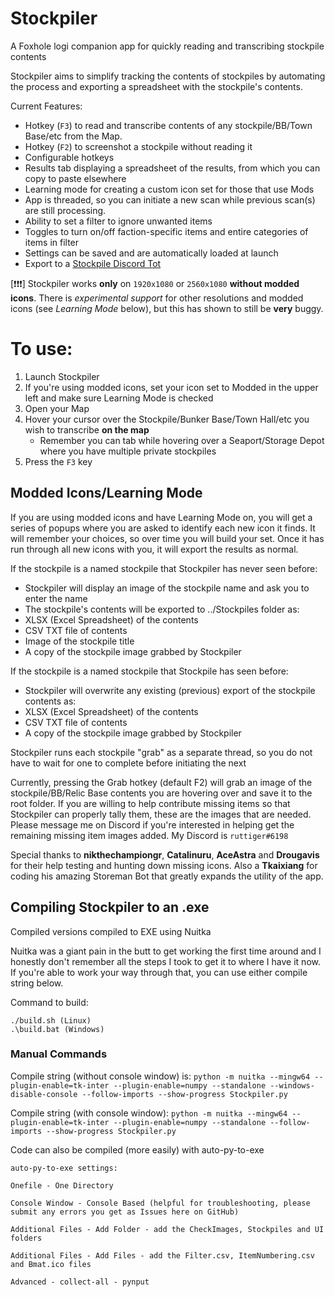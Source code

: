 # Stockpiler
A Foxhole logi companion app for quickly reading and transcribing stockpile contents

Stockpiler aims to simplify tracking the contents of stockpiles by automating the process and exporting a spreadsheet with the stockpile's contents.

Current Features:
- Hotkey (`F3`) to read and transcribe contents of any stockpile/BB/Town Base/etc from the Map.
- Hotkey (`F2`) to screenshot a stockpile without reading it
- Configurable hotkeys
- Results tab displaying a spreadsheet of the results, from which you can copy to paste elsewhere
- Learning mode for creating a custom icon set for those that use Mods
- App is threaded, so you can initiate a new scan while previous scan(s) are still processing.
- Ability to set a filter to ignore unwanted items
- Toggles to turn on/off faction-specific items and entire categories of items in filter
- Settings can be saved and are automatically loaded at launch
- Export to a [Stockpile Discord Tot](https://github.com/Tkaixiang/Storeman-Bot)

[❗❗❗] Stockpiler works **only** on `1920x1080` or `2560x1080` **without modded icons**. There is *experimental support* for other resolutions and modded icons (see _Learning Mode_ below), but this has shown to still be **very** buggy.

# To use:
1. Launch Stockpiler
2. If you're using modded icons, set your icon set to Modded in the upper left and make sure Learning Mode is checked
3. Open your Map
4. Hover your cursor over the Stockpile/Bunker Base/Town Hall/etc you wish to transcribe **on the map**
    - Remember you can tab while hovering over a Seaport/Storage Depot where you have multiple private stockpiles
6. Press the `F3` key

## Modded Icons/Learning Mode
If you are using modded icons and have Learning Mode on, you will get a series of popups where you are asked to identify each new icon it finds.  It will remember your choices, so over time you will build your set.  Once it has run through all new icons with you, it will export the results as normal.

If the stockpile is a named stockpile that Stockpiler has never seen before:
- Stockpiler will display an image of the stockpile name and ask you to enter the name
- The stockpile's contents will be exported to ../Stockpiles folder as:
- XLSX (Excel Spreadsheet) of the contents
- CSV TXT file of contents
- Image of the stockpile title
- A copy of the stockpile image grabbed by Stockpiler

If the stockpile is a named stockpile that Stockpile has seen before:
- Stockpiler will overwrite any existing (previous) export of the stockpile contents as:
- XLSX (Excel Spreadsheet) of the contents
- CSV TXT file of contents
- A copy of the stockpile image grabbed by Stockpiler


Stockpiler runs each stockpile "grab" as a separate thread, so you do not have to wait for one to complete before initiating the next


Currently, pressing the Grab hotkey (default F2) will grab an image of the stockpile/BB/Relic Base contents you are hovering over and save it to the root folder.  If you are willing to help contribute missing items so that Stockpiler can properly tally them, these are the images that are needed.  Please message me on Discord if you're interested in helping get the remaining missing item images added.
My Discord is `ruttiger#6198`

Special thanks to **nikthechampiongr**, **Catalinuru**, **AceAstra** and **Drougavis** for their help testing and hunting down missing icons.  Also a **Tkaixiang** for coding his amazing Storeman Bot that greatly expands the utility of the app.

## Compiling Stockpiler to an .exe
Compiled versions compiled to EXE using Nuitka

Nuitka was a giant pain in the butt to get working the first time around and I honestly don't remember all the steps I took to get it to where I have it now.  If you're able to work your way through that, you can use either compile string below.

Command to build:
```
./build.sh (Linux)
.\build.bat (Windows)
```

### Manual Commands

Compile string (without console window) is:
`python -m nuitka --mingw64 --plugin-enable=tk-inter --plugin-enable=numpy --standalone --windows-disable-console --follow-imports --show-progress Stockpiler.py`

Compile string (with console window):
`python -m nuitka --mingw64 --plugin-enable=tk-inter --plugin-enable=numpy --standalone --follow-imports --show-progress Stockpiler.py`


Code can also be compiled (more easily) with auto-py-to-exe
```
auto-py-to-exe settings:

Onefile - One Directory

Console Window - Console Based (helpful for troubleshooting, please submit any errors you get as Issues here on GitHub)

Additional Files - Add Folder - add the CheckImages, Stockpiles and UI folders

Additional Files - Add Files - add the Filter.csv, ItemNumbering.csv and Bmat.ico files

Advanced - collect-all - pynput
```
